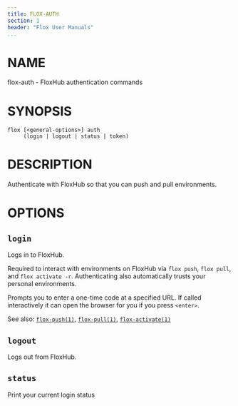 ```yaml
---
title: FLOX-AUTH
section: 1
header: "Flox User Manuals"
...
```



# NAME

flox-auth - FloxHub authentication commands

# SYNOPSIS

```
flox [<general-options>] auth
     (login | logout | status | token)
```

# DESCRIPTION

Authenticate with FloxHub so that you can push and pull environments.

# OPTIONS

## `login`
Logs in to FloxHub.

Required to interact with environments on FloxHub via `flox push`,
`flox pull`, and `flox activate -r`.
Authenticating also automatically trusts your personal environments.

Prompts you to enter a one-time code at a specified URL.
If called interactively it can open the browser for you if you press `<enter>`.

See also:
[`flox-push(1)`](./flox-push.md),
[`flox-pull(1)`](./flox-pull.md),
[`flox-activate(1)`](./flox-activate.md)

## `logout`

Logs out from FloxHub.

## `status`

Print your current login status
